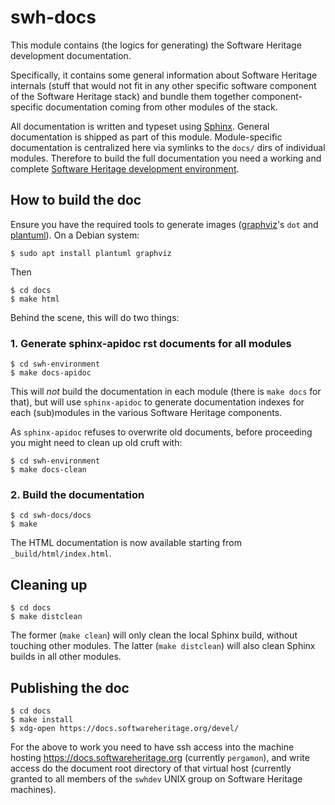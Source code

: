 swh-docs
========

This module contains (the logics for generating) the Software Heritage
development documentation.

Specifically, it contains some general information about Software Heritage
internals (stuff that would not fit in any other specific software component of
the Software Heritage stack) and bundle them together component-specific
documentation coming from other modules of the stack.

All documentation is written and typeset using [Sphinx][1]. General
documentation is shipped as part of this module. Module-specific documentation
is centralized here via symlinks to the `docs/` dirs of individual modules.
Therefore to build the full documentation you need a working and
complete [Software Heritage development environment][2].

[1]: http://www.sphinx-doc.org/
[2]: https://forge.softwareheritage.org/source/swh-environment/


How to build the doc
--------------------

Ensure you have the required tools to generate images ([graphviz][3]'s `dot`
and [plantuml][4]). On a Debian system:

    $ sudo apt install plantuml graphviz

[3]: https://graphviz.org
[4]: http://plantuml.com


Then

    $ cd docs
	$ make html

Behind the scene, this will do two things:

### 1. Generate sphinx-apidoc rst documents for all modules

    $ cd swh-environment
	$ make docs-apidoc

This will *not* build the documentation in each module (there is `make docs`
for that), but will use `sphinx-apidoc` to generate documentation indexes for
each (sub)modules in the various Software Heritage components.

As `sphinx-apidoc` refuses to overwrite old documents, before proceeding you
might need to clean up old cruft with:

    $ cd swh-environment
    $ make docs-clean


### 2. Build the documentation

    $ cd swh-docs/docs
    $ make

The HTML documentation is now available starting from `_build/html/index.html`.


Cleaning up
-----------

    $ cd docs
    $ make distclean

The former (`make clean`) will only clean the local Sphinx build, without
touching other modules. The latter (`make distclean`) will also clean Sphinx
builds in all other modules.


Publishing the doc
------------------

    $ cd docs
    $ make install
    $ xdg-open https://docs.softwareheritage.org/devel/

For the above to work you need to have ssh access into the machine
hosting <https://docs.softwareheritage.org> (currently `pergamon`), and write
access do the document root directory of that virtual host (currently granted
to all members of the `swhdev` UNIX group on Software Heritage machines).
